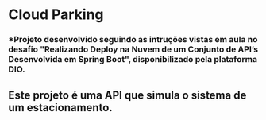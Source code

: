 # Cloud Parking

### *Projeto desenvolvido seguindo as intruções vistas em aula no desafio "Realizando Deploy na Nuvem de um Conjunto de API’s Desenvolvida em Spring Boot", disponibilizado pela plataforma DIO.

## Este projeto é uma API que simula o sistema de um estacionamento.
